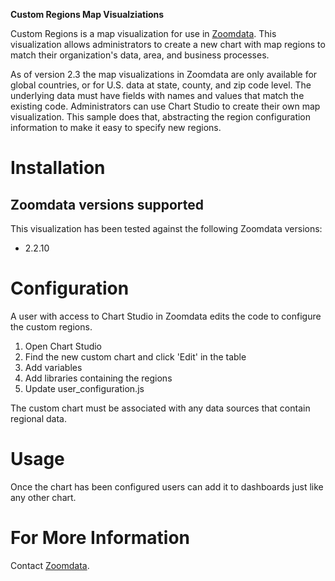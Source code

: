 **Custom Regions Map Visualziations**

Custom Regions is a map visualization for use in [Zoomdata](http://www.zoomdata.com).  This visualization allows administrators to create a new chart with map regions to match their organization's data, area, and business processes.

As of version 2.3 the map visualizations in Zoomdata are only available for global countries, or for U.S. data at state, county, and zip code level.  The underlying data must have fields with names and values that match the existing code.  Administrators can use Chart Studio to create their own map visualization.  This sample does that, abstracting the region configuration information to make it easy to specify new regions.

# Installation #

## Zoomdata versions supported ##
This visualization has been tested against the following Zoomdata versions:
* 2.2.10


# Configuration #
A user with access to Chart Studio in Zoomdata edits the code to configure the custom regions.

1. Open Chart Studio
2. Find the new custom chart and click 'Edit' in the table
3. Add variables <TODO>
4. Add libraries containing the regions <TODO>
5. Update user_configuration.js <TODO>

The custom chart must be associated with any data sources that contain regional data.

# Usage #
Once the chart has been configured users can add it to dashboards just like any other chart.

# For More Information #
Contact [Zoomdata](http://www.zoomdata.com).
